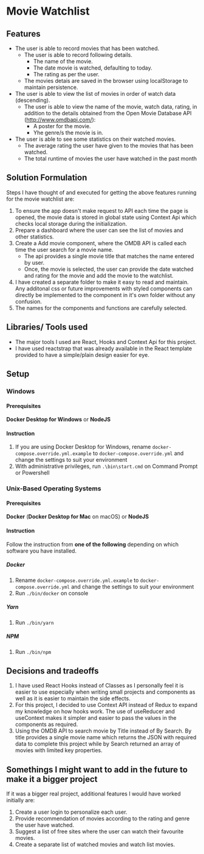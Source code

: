 # Movie Watchlist

## Features

- The user is able to record movies that has been watched.
  - The user is able to record following details.
    - The name of the movie.
    - The date movie is watched, defaulting to today.
    - The rating as per the user.
  - The movies detais are saved in the browser using localStorage to maintain persistence.
- The user is able to view the list of movies in order of watch data (descending).
  - The user is able to view the name of the movie, watch data, rating, in addition to the details obtained from the Open Movie Database API (http://www.omdbapi.com/):
    - A poster for the movie.
    - Yhe genre/s the movie is in.
- The user is able to see some statistics on their watched movies.
  - The average rating the user have given to the movies that has been watched.
  - The total runtime of movies the user have watched in the past month

## Solution Formulation

Steps I have thought of and executed for getting the above features running for the movie watchlist are:

1. To ensure the app doesn't make request to API each time the page is opened, the movie data is stored in global state using Context Api which checks local storage during the initialization.
1. Prepare a dashboard where the user can see the list of movies and other statistics.
1. Create a Add movie component, where the OMDB API is called each time the user search for a movie name.
   - The api provides a single movie title that matches the name entered by user.
   - Once, the movie is selected, the user can provide the date watched and rating for the movie and add the movie to the watchlist.
1. I have created a separate folder to make it easy to read and maintain. Any additonal css or future improvements with styled components can directly be implemented to the component in it's own folder without any confusion.
1. The names for the components and functions are carefully selected.

## Libraries/ Tools used

- The major tools I used are React, Hooks and Context Api for this project.
- I have used reactstrap that was already available in the React template provided to have a simple/plain design easier for eye.

## Setup

### Windows

#### Prerequisites

**Docker Desktop for Windows** or **NodeJS**

#### Instruction

1. If you are using Docker Desktop for Windows, rename `docker-compose.override.yml.example` to `docker-compose.override.yml` and change the settings to suit your environment
2. With administrative privileges, run `.\bin\start.cmd` on Command Prompt or Powershell

### Unix-Based Operating Systems

#### Prerequisites

**Docker** (**Docker Desktop for Mac** on macOS) or **NodeJS**

#### Instruction

Follow the instruction from **one of the following** depending on which software you have installed.

##### Docker

1. Rename `docker-compose.override.yml.example` to `docker-compose.override.yml` and change the settings to suit your environment
2. Run `./bin/docker` on console

##### Yarn

1. Run `./bin/yarn`

##### NPM

1. Run `./bin/npm`

## Decisions and tradeoffs

1. I have used React Hooks instead of Classes as I personally feel it is easier to use especially when writing small projects and components as well as it is easier to maintain the side effects.
2. For this project, I decided to use Context API instead of Redux to expand my knowledge on how hooks work. The use of useReducer and useContext makes it simpler and easier to pass the values in the components as required.
3. Using the OMDB API to search movie by Title instead of By Search. By title provides a single movie name which returns the JSON with required data to complete this project while by Search returned an array of movies with limited key properties.

## Somethings I might want to add in the future to make it a bigger project

If it was a bigger real project, additional features I would have worked initially are:

1. Create a user login to personalize each user.
2. Provide recommendation of movies according to the rating and genre the user have watched.
3. Suggest a list of free sites where the user can watch their favourite movies.
4. Create a separate list of watched movies and watch list movies.
